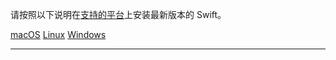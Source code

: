 请按照以下说明在[支持的平台](/platform-support)上安装最新版本的 Swift。

<div class="interactive-tabs os">
  <div class="tabs">
    <a href="/install/macos" aria-pressed="{{ include.macos }}">macOS</a>
    <a href="/install/linux" aria-pressed="{{ include.linux }}">Linux</a>
    <a href="/install/windows" aria-pressed="{{ include.windows }}">Windows</a>
  </div>
</div>
<hr>
